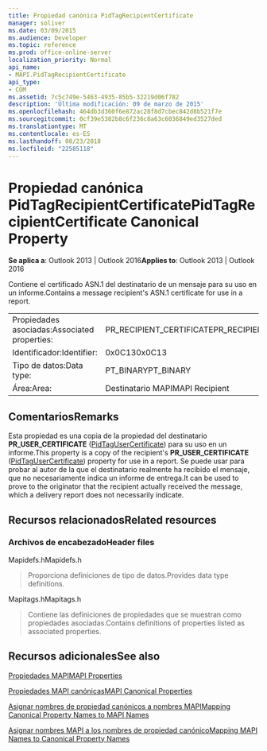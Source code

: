 ```yaml
---
title: Propiedad canónica PidTagRecipientCertificate
manager: soliver
ms.date: 03/09/2015
ms.audience: Developer
ms.topic: reference
ms.prod: office-online-server
localization_priority: Normal
api_name:
- MAPI.PidTagRecipientCertificate
api_type:
- COM
ms.assetid: 7c5c749e-5463-4935-85b5-32219d06f782
description: 'Última modificación: 09 de marzo de 2015'
ms.openlocfilehash: 464db3d360f6e872ac28f8d7cbec842d8b521f7e
ms.sourcegitcommit: 0cf39e5382b8c6f236c8a63c6036849ed3527ded
ms.translationtype: MT
ms.contentlocale: es-ES
ms.lasthandoff: 08/23/2018
ms.locfileid: "22585118"
---
```

# <a name="pidtagrecipientcertificate-canonical-property"></a><span data-ttu-id="46431-103">Propiedad canónica PidTagRecipientCertificate</span><span class="sxs-lookup"><span data-stu-id="46431-103">PidTagRecipientCertificate Canonical Property</span></span>

  
  
<span data-ttu-id="46431-104">**Se aplica a**: Outlook 2013 | Outlook 2016</span><span class="sxs-lookup"><span data-stu-id="46431-104">**Applies to**: Outlook 2013 | Outlook 2016</span></span> 
  
<span data-ttu-id="46431-105">Contiene el certificado ASN.1 del destinatario de un mensaje para su uso en un informe.</span><span class="sxs-lookup"><span data-stu-id="46431-105">Contains a message recipient's ASN.1 certificate for use in a report.</span></span>
  
|||
|:-----|:-----|
|<span data-ttu-id="46431-106">Propiedades asociadas:</span><span class="sxs-lookup"><span data-stu-id="46431-106">Associated properties:</span></span>  <br/> |<span data-ttu-id="46431-107">PR_RECIPIENT_CERTIFICATE</span><span class="sxs-lookup"><span data-stu-id="46431-107">PR_RECIPIENT_CERTIFICATE</span></span>  <br/> |
|<span data-ttu-id="46431-108">Identificador:</span><span class="sxs-lookup"><span data-stu-id="46431-108">Identifier:</span></span>  <br/> |<span data-ttu-id="46431-109">0x0C13</span><span class="sxs-lookup"><span data-stu-id="46431-109">0x0C13</span></span>  <br/> |
|<span data-ttu-id="46431-110">Tipo de datos:</span><span class="sxs-lookup"><span data-stu-id="46431-110">Data type:</span></span>  <br/> |<span data-ttu-id="46431-111">PT_BINARY</span><span class="sxs-lookup"><span data-stu-id="46431-111">PT_BINARY</span></span>  <br/> |
|<span data-ttu-id="46431-112">Área:</span><span class="sxs-lookup"><span data-stu-id="46431-112">Area:</span></span>  <br/> |<span data-ttu-id="46431-113">Destinatario MAPI</span><span class="sxs-lookup"><span data-stu-id="46431-113">MAPI Recipient</span></span>  <br/> |
   
## <a name="remarks"></a><span data-ttu-id="46431-114">Comentarios</span><span class="sxs-lookup"><span data-stu-id="46431-114">Remarks</span></span>

<span data-ttu-id="46431-115">Esta propiedad es una copia de la propiedad del destinatario **PR_USER_CERTIFICATE** ([PidTagUserCertificate](pidtagusercertificate-canonical-property.md)) para su uso en un informe.</span><span class="sxs-lookup"><span data-stu-id="46431-115">This property is a copy of the recipient's **PR_USER_CERTIFICATE** ([PidTagUserCertificate](pidtagusercertificate-canonical-property.md)) property for use in a report.</span></span> <span data-ttu-id="46431-116">Se puede usar para probar al autor de la que el destinatario realmente ha recibido el mensaje, que no necesariamente indica un informe de entrega.</span><span class="sxs-lookup"><span data-stu-id="46431-116">It can be used to prove to the originator that the recipient actually received the message, which a delivery report does not necessarily indicate.</span></span>
  
## <a name="related-resources"></a><span data-ttu-id="46431-117">Recursos relacionados</span><span class="sxs-lookup"><span data-stu-id="46431-117">Related resources</span></span>

### <a name="header-files"></a><span data-ttu-id="46431-118">Archivos de encabezado</span><span class="sxs-lookup"><span data-stu-id="46431-118">Header files</span></span>

<span data-ttu-id="46431-119">Mapidefs.h</span><span class="sxs-lookup"><span data-stu-id="46431-119">Mapidefs.h</span></span>
  
> <span data-ttu-id="46431-120">Proporciona definiciones de tipo de datos.</span><span class="sxs-lookup"><span data-stu-id="46431-120">Provides data type definitions.</span></span>
    
<span data-ttu-id="46431-121">Mapitags.h</span><span class="sxs-lookup"><span data-stu-id="46431-121">Mapitags.h</span></span>
  
> <span data-ttu-id="46431-122">Contiene las definiciones de propiedades que se muestran como propiedades asociadas.</span><span class="sxs-lookup"><span data-stu-id="46431-122">Contains definitions of properties listed as associated properties.</span></span>
    
## <a name="see-also"></a><span data-ttu-id="46431-123">Recursos adicionales</span><span class="sxs-lookup"><span data-stu-id="46431-123">See also</span></span>



[<span data-ttu-id="46431-124">Propiedades MAPI</span><span class="sxs-lookup"><span data-stu-id="46431-124">MAPI Properties</span></span>](mapi-properties.md)
  
[<span data-ttu-id="46431-125">Propiedades MAPI canónicas</span><span class="sxs-lookup"><span data-stu-id="46431-125">MAPI Canonical Properties</span></span>](mapi-canonical-properties.md)
  
[<span data-ttu-id="46431-126">Asignar nombres de propiedad canónicos a nombres MAPI</span><span class="sxs-lookup"><span data-stu-id="46431-126">Mapping Canonical Property Names to MAPI Names</span></span>](mapping-canonical-property-names-to-mapi-names.md)
  
[<span data-ttu-id="46431-127">Asignar nombres MAPI a los nombres de propiedad canónico</span><span class="sxs-lookup"><span data-stu-id="46431-127">Mapping MAPI Names to Canonical Property Names</span></span>](mapping-mapi-names-to-canonical-property-names.md)

